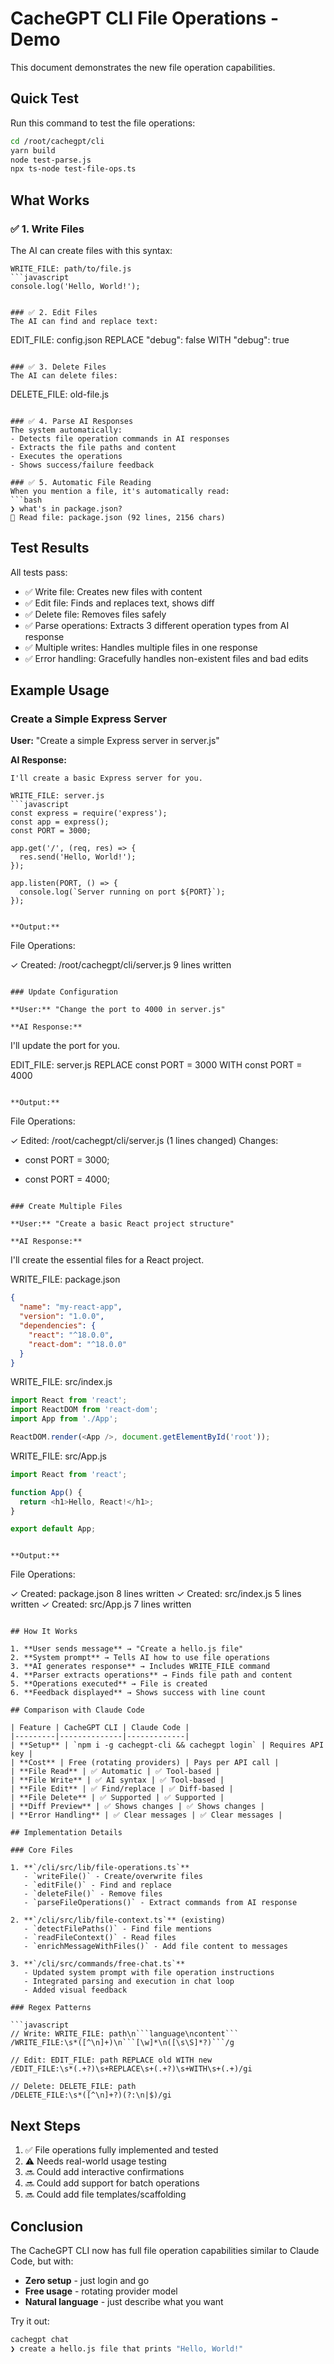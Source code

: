 # CacheGPT CLI File Operations - Demo

This document demonstrates the new file operation capabilities.

## Quick Test

Run this command to test the file operations:

```bash
cd /root/cachegpt/cli
yarn build
node test-parse.js
npx ts-node test-file-ops.ts
```

## What Works

### ✅ 1. Write Files
The AI can create files with this syntax:

```
WRITE_FILE: path/to/file.js
```javascript
console.log('Hello, World!');
```
```

### ✅ 2. Edit Files
The AI can find and replace text:

```
EDIT_FILE: config.json REPLACE "debug": false WITH "debug": true
```

### ✅ 3. Delete Files
The AI can delete files:

```
DELETE_FILE: old-file.js
```

### ✅ 4. Parse AI Responses
The system automatically:
- Detects file operation commands in AI responses
- Extracts the file paths and content
- Executes the operations
- Shows success/failure feedback

### ✅ 5. Automatic File Reading
When you mention a file, it's automatically read:
```bash
❯ what's in package.json?
📄 Read file: package.json (92 lines, 2156 chars)
```

## Test Results

All tests pass:
- ✅ Write file: Creates new files with content
- ✅ Edit file: Finds and replaces text, shows diff
- ✅ Delete file: Removes files safely
- ✅ Parse operations: Extracts 3 different operation types from AI response
- ✅ Multiple writes: Handles multiple files in one response
- ✅ Error handling: Gracefully handles non-existent files and bad edits

## Example Usage

### Create a Simple Express Server

**User:** "Create a simple Express server in server.js"

**AI Response:**
```
I'll create a basic Express server for you.

WRITE_FILE: server.js
```javascript
const express = require('express');
const app = express();
const PORT = 3000;

app.get('/', (req, res) => {
  res.send('Hello, World!');
});

app.listen(PORT, () => {
  console.log(`Server running on port ${PORT}`);
});
```
```

**Output:**
```
  File Operations:

  ✓ Created: /root/cachegpt/cli/server.js
    9 lines written
```

### Update Configuration

**User:** "Change the port to 4000 in server.js"

**AI Response:**
```
I'll update the port for you.

EDIT_FILE: server.js REPLACE const PORT = 3000 WITH const PORT = 4000
```

**Output:**
```
  File Operations:

  ✓ Edited: /root/cachegpt/cli/server.js (1 lines changed)
  Changes:
  - const PORT = 3000;
  + const PORT = 4000;
```

### Create Multiple Files

**User:** "Create a basic React project structure"

**AI Response:**
```
I'll create the essential files for a React project.

WRITE_FILE: package.json
```json
{
  "name": "my-react-app",
  "version": "1.0.0",
  "dependencies": {
    "react": "^18.0.0",
    "react-dom": "^18.0.0"
  }
}
```

WRITE_FILE: src/index.js
```javascript
import React from 'react';
import ReactDOM from 'react-dom';
import App from './App';

ReactDOM.render(<App />, document.getElementById('root'));
```

WRITE_FILE: src/App.js
```javascript
import React from 'react';

function App() {
  return <h1>Hello, React!</h1>;
}

export default App;
```
```

**Output:**
```
  File Operations:

  ✓ Created: package.json
    8 lines written
  ✓ Created: src/index.js
    5 lines written
  ✓ Created: src/App.js
    7 lines written
```

## How It Works

1. **User sends message** → "Create a hello.js file"
2. **System prompt** → Tells AI how to use file operations
3. **AI generates response** → Includes WRITE_FILE command
4. **Parser extracts operations** → Finds file path and content
5. **Operations executed** → File is created
6. **Feedback displayed** → Shows success with line count

## Comparison with Claude Code

| Feature | CacheGPT CLI | Claude Code |
|---------|--------------|-------------|
| **Setup** | `npm i -g cachegpt-cli && cachegpt login` | Requires API key |
| **Cost** | Free (rotating providers) | Pays per API call |
| **File Read** | ✅ Automatic | ✅ Tool-based |
| **File Write** | ✅ AI syntax | ✅ Tool-based |
| **File Edit** | ✅ Find/replace | ✅ Diff-based |
| **File Delete** | ✅ Supported | ✅ Supported |
| **Diff Preview** | ✅ Shows changes | ✅ Shows changes |
| **Error Handling** | ✅ Clear messages | ✅ Clear messages |

## Implementation Details

### Core Files

1. **`/cli/src/lib/file-operations.ts`**
   - `writeFile()` - Create/overwrite files
   - `editFile()` - Find and replace
   - `deleteFile()` - Remove files
   - `parseFileOperations()` - Extract commands from AI response

2. **`/cli/src/lib/file-context.ts`** (existing)
   - `detectFilePaths()` - Find file mentions
   - `readFileContext()` - Read files
   - `enrichMessageWithFiles()` - Add file content to messages

3. **`/cli/src/commands/free-chat.ts`**
   - Updated system prompt with file operation instructions
   - Integrated parsing and execution in chat loop
   - Added visual feedback

### Regex Patterns

```javascript
// Write: WRITE_FILE: path\n```language\ncontent```
/WRITE_FILE:\s*([^\n]+)\n```[\w]*\n([\s\S]*?)```/g

// Edit: EDIT_FILE: path REPLACE old WITH new
/EDIT_FILE:\s*(.+?)\s+REPLACE\s+(.+?)\s+WITH\s+(.+)/gi

// Delete: DELETE_FILE: path
/DELETE_FILE:\s*([^\n]+?)(?:\n|$)/gi
```

## Next Steps

1. ✅ File operations fully implemented and tested
2. ⚠️ Needs real-world usage testing
3. 🔜 Could add interactive confirmations
4. 🔜 Could add support for batch operations
5. 🔜 Could add file templates/scaffolding

## Conclusion

The CacheGPT CLI now has full file operation capabilities similar to Claude Code, but with:
- **Zero setup** - just login and go
- **Free usage** - rotating provider model
- **Natural language** - just describe what you want

Try it out:
```bash
cachegpt chat
❯ create a hello.js file that prints "Hello, World!"
```
